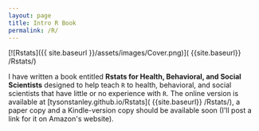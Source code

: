```yaml
---
layout: page
title: Intro R Book
permalink: /R/
---
```


[![Rstats]({{ site.baseurl }}/assets/images/Cover.png)]( {{site.baseurl}} /Rstats/)

I have written a book entitled **Rstats for Health, Behavioral, and Social Scientists** designed to help teach `R` to health, behavioral, and social scientists that have little or no experience with `R`. The online version is available at [tysonstanley.github.io/Rstats]( {{site.baseurl}} /Rstats/), a paper copy and a Kindle-version copy should be available soon (I'll post a link for it on Amazon's website).



